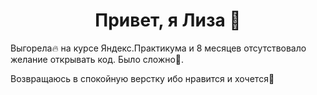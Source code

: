<h1 align="center">Привет, я Лиза 👋</h1> 
<p>Выгорела🔥 на курсе Яндекс.Практикума и 8 месяцев отсутствовало желание открывать код. Было сложно🤯.</p>
<p>Возвращаюсь в спокойную верстку ибо нравится и хочется🤗</p>


<!--
 <a href="https://habr.com/ru/articles/649363/" target="_blank">статье</a>
![Liza's GitHub stats](https://github-readme-stats.vercel.app/api?username=burlake&theme=dark&show_icons=true)
[![GitHub Streak](https://github-readme-streak-stats.herokuapp.com/?user=burlake)](https://git.io/streak-stats)

[![trophy](https://github-profile-trophy.vercel.app/?username=burlake)](https://github.com/ryo-ma/github-profile-trophy)

![](https://komarev.com/ghpvc/?username=your-github-burlake)


![](https://github-profile-summary-cards.vercel.app/api/cards/profile-details?username=burlake&theme=solarized_dark) 
![](https://github-profile-summary-cards.vercel.app/api/cards/most-commit-language?username=burlake&theme=solarized_dark)
![](https://github-profile-summary-cards.vercel.app/api/cards/repos-per-language?username=burlake&theme=solarized_dark)
![](https://github-profile-summary-cards.vercel.app/api/cards/stats?username=burlake&theme=solarized_dark)
![](https://github-profile-summary-cards.vercel.app/api/cards/productive-time?username=burlake&theme=solarized_dark)

<h3>а ниже мои танцы с бубном и JS 👯</h3>


**burlake/burlake** is a ✨ _special_ ✨ repository because its `README.md` (this file) appears on your GitHub profile.

Here are some ideas to get you started:

- 🔭 I’m currently working on ...
- 🌱 I’m currently learning ...
- 👯 I’m looking to collaborate on ...
- 🤔 I’m looking for help with ...
- 💬 Ask me about ...
- 📫 How to reach me: ...
- 😄 Pronouns: ...
- ⚡ Fun fact: ...
-->
